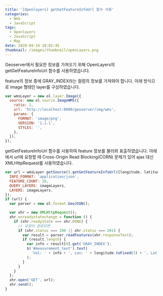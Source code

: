 ```yaml
---
title: '[Openlayers] getGetFeatureInfoUrl 함수 사용'
categories:
  - Web
  - JavaScript
tags:
  - Openlayers
  - JavaScript
  - Map
date: 2020-04-16 10:02:45
thumbnail: /images/thumbnail/openLayers.png
---
```


Geoserver에서 필요한 정보를 가져오기 위해 OpenLayers의 getGetFeatureInfoUrl 함수를 사용하였습니다.

feature의 정보 중에 GRAY_INDEX라는 컬럼의 정보를 가져와야 합니다.
아래 방식으로 image 형태인 layer를 구성하였습니다.

```js
var wmsLayer = new ol.layer.Image({
  source: new ol.source.ImageWMS({
    ratio: 1,
    url: 'http://localhost:8080/geoserver/img/wms',
    params: {
      FORMAT: 'image/png',
      VERSION: '1.1.1',
      STYLES: '',
    },
  }),
});
```

getGetFeatureInfoUrl 함수를 사용하여 feature 정보를 불러와 표출하였습니다.
아래에서 url에 요청할 때 Cross-Origin Read Blocking(CORN) 문제가 있어 ajax 대신 XMLHttpRequest를 사용하였습니다.

```js
var url = wmsLayer.getSource().getGetFeatureInfoUrl([longitude, latitude], view.getResolution(), view.getProjection(), {
  INFO_FORMAT: 'application/json',
  FEATURE_COUNT: 10,
  QUERY_LAYERS: imageLayers,
  LAYERS: imageLayers,
});
if (url) {
  var parser = new ol.format.GeoJSON();

  var xhr = new XMLHttpRequest();
  xhr.onreadystatechange = function () {
    if (xhr.readyState === xhr.DONE) {
      // 요청이 완료되면
      if (xhr.status === 200 || xhr.status === 201) {
        var result = parser.readFeatures(xhr.responseText);
        if (result.length) {
          var info = result[0].get('GRAY_INDEX');
          $('#measurement_text').text(
            'Val: ' + info + ', Lon: ' + longitude.toFixed(3) + ', Lat: ' + latitude.toFixed(3)
          );
        }
      }
    }
  };
  xhr.open('GET', url);
  xhr.send();
}
```
